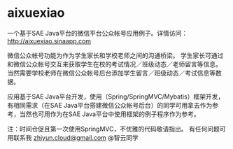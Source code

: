 aixuexiao
=========

一个基于SAE Java平台的微信平台公众帐号应用例子。详情访问：http://aixuexiao.sinaapp.com

微信公众帐号功能为作为学生家长和学校老师之间的沟通桥梁。
学生家长可通过和微信公众帐号交互来获取学生在校的考试情况／班级动态／老师留言等信息。
当然需要学校老师在微信公众帐号后台添加学生留言／班级动态／考试信息等数据。

应用基于SAE Java平台开发，使用（Spring/SpringMVC/Mybatis）框架开发，有相同需求（在SAE Java平台搭建微信公众帐号后台）的同学可用拿去作为参考，当然也可用作为在SAE Java平台中使用框架的例子程序作为参考。

注：时间仓促且第一次使用SpringMVC，不优雅的代码敬请指出。
有任何问题可用联系我
zhiyun.cloud@gmail.com
@智云同学
